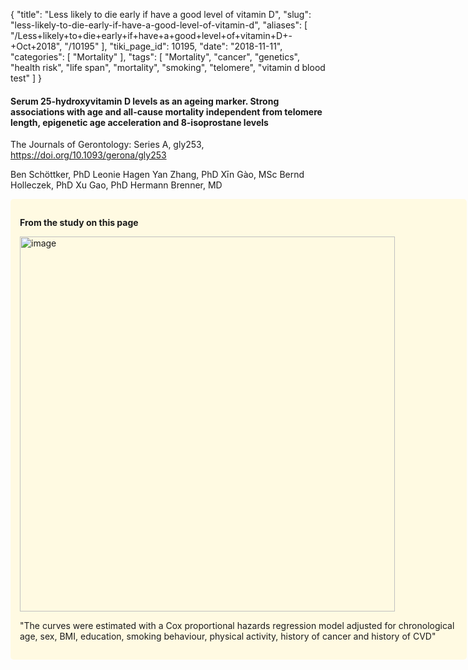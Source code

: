 {
    "title": "Less likely to die early if have a good level of vitamin D",
    "slug": "less-likely-to-die-early-if-have-a-good-level-of-vitamin-d",
    "aliases": [
        "/Less+likely+to+die+early+if+have+a+good+level+of+vitamin+D+-+Oct+2018",
        "/10195"
    ],
    "tiki_page_id": 10195,
    "date": "2018-11-11",
    "categories": [
        "Mortality"
    ],
    "tags": [
        "Mortality",
        "cancer",
        "genetics",
        "health risk",
        "life span",
        "mortality",
        "smoking",
        "telomere",
        "vitamin d blood test"
    ]
}


#### Serum 25-hydroxyvitamin D levels as an ageing marker. Strong associations with age and all-cause mortality independent from telomere length, epigenetic age acceleration and 8-isoprostane levels

The Journals of Gerontology: Series A, gly253, https://doi.org/10.1093/gerona/gly253

Ben Schöttker, PhD  Leonie Hagen  Yan Zhang, PhD  Xīn Gào, MSc Bernd Holleczek, PhD  Xu Gao, PhD  Hermann Brenner, MD

<div class="border" style="background-color:#FFFAE2;padding:15px;margin:10px 0;border-radius:5px;width:700px">

 **From the study on this page** 

<img src="https://d378j1rmrlek7x.cloudfront.net/attachments/jpeg/all-cause.jpg" alt="image" width="600">

"The curves were estimated with a Cox proportional hazards regression model adjusted for chronological age, sex, BMI, education, smoking behaviour, physical activity, history of cancer and history of CVD"
